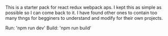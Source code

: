 This is a starter pack for react redux webpack aps. I kept this as simple as possible
so I can come back to it. I have found other ones to contain too many thngs for begginers to understand
and modify for their own projects.

Run: 'npm run dev'
Build: 'npm run build'
